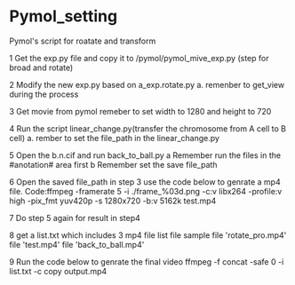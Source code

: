 # Pymol_setting
Pymol's script for roatate and transform

1 Get the exp.py file and copy it to /pymol/pymol_mive_exp.py (step for broad and rotate)

2 Modify the new exp.py based on a_exp.rotate.py
	a. remenber to get_view during the process

3 Get movie from pymol remeber to set width to 1280 and height to 720

4 Run the script linear_change.py(transfer the chromosome from A cell to B cell)
	a. rember to set the file_path in the linear_change.py

5 Open the b.n.cif and run back_to_ball.py
	a Remember run the files in the #anotation# area first
	b Remember set the save file_path

6 Open the saved file_path in step 3 use the code below to genrate a mp4 file.
	Code:ffmpeg -framerate 5 -i ./frame_%03d.png -c:v libx264 -profile:v high -pix_fmt yuv420p -s 1280x720 -b:v 5162k test.mp4

7 Do step 5 again for result in step4

8 get a list.txt which includes 3 mp4 file
	list file sample
	file 'rotate_pro.mp4'
	file 'test.mp4'
	file 'back_to_ball.mp4'
 
9 Run the code below to genrate the final video
	ffmpeg -f concat -safe 0 -i list.txt -c copy output.mp4
